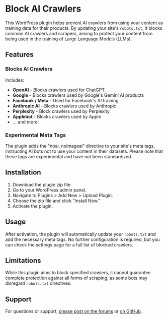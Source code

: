 # Block AI Crawlers

This WordPress plugin helps prevent AI crawlers from using your content as training data for their products. By updating your site's `robots.txt`, it blocks common AI crawlers and scrapers, aiming to protect your content from being used in the training of Large Language Models (LLMs).

## Features

### Blocks AI Crawlers

Includes:

  - **OpenAI** - Blocks crawlers used for ChatGPT
  - **Google** - Blocks crawlers used by Google's Gemini AI products
  - **Facebook / Meta** - Used for Facebook's AI training
  - **Anthropic AI** - Blocks crawlers used by Anthropic  
  - **Perplexity** - Block crawlers used by Perplexity
  - **Applebot** - Blocks crawlers used by Apple
  - ... and more!

### Experimental Meta Tags

The plugin adds the "noai, noimageai" directive to your site's meta tags, instructing AI bots not to use your content in their datasets. Please note that these tags are experimental and have not been standardized.

## Installation

1. Download the plugin zip file.
2. Go to your WordPress admin panel.
3. Navigate to Plugins > Add New > Upload Plugin.
4. Choose the zip file and click "Install Now."
5. Activate the plugin.

## Usage

After activation, the plugin will automatically update your `robots.txt` and add the necessary meta tags. No further configuration is required, but you can check the settings page for a full list of blocked crawlers.

## Limitations

While this plugin aims to block specified crawlers, it cannot guarantee complete protection against all forms of scraping, as some bots may disregard `robots.txt` directives.

## Support

For questions or support, [please post on the forums](https://wordpress.org/support/plugin/block-ai-crawlers/) or [on GitHub](https://github.com/bobmatyas/wp-block-ai-crawlers/issues).
